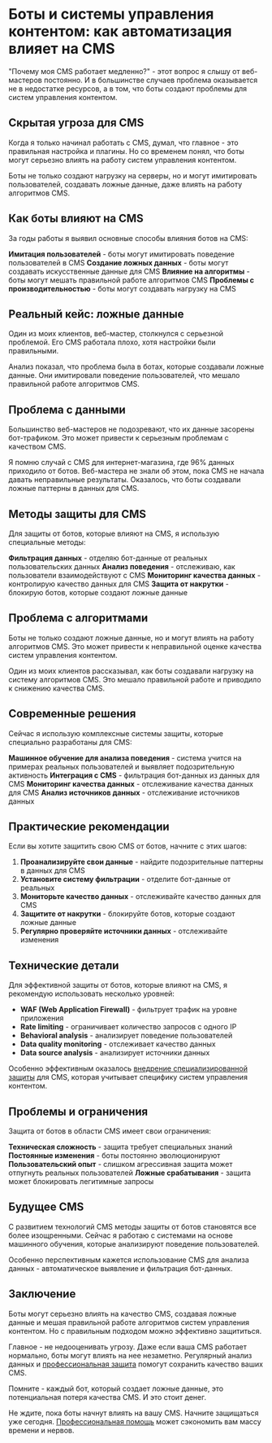 # Боты и системы управления контентом: как автоматизация влияет на CMS

"Почему моя CMS работает медленно?" - этот вопрос я слышу от веб-мастеров постоянно. И в большинстве случаев проблема оказывается не в недостатке ресурсов, а в том, что боты создают проблемы для систем управления контентом.

## Скрытая угроза для CMS

Когда я только начинал работать с CMS, думал, что главное - это правильная настройка и плагины. Но со временем понял, что боты могут серьезно влиять на работу систем управления контентом.

Боты не только создают нагрузку на серверы, но и могут имитировать пользователей, создавать ложные данные, даже влиять на работу алгоритмов CMS.

## Как боты влияют на CMS

За годы работы я выявил основные способы влияния ботов на CMS:

**Имитация пользователей** - боты могут имитировать поведение пользователей в CMS
**Создание ложных данных** - боты могут создавать искусственные данные для CMS
**Влияние на алгоритмы** - боты могут мешать правильной работе алгоритмов CMS
**Проблемы с производительностью** - боты могут создавать нагрузку на CMS

## Реальный кейс: ложные данные

Один из моих клиентов, веб-мастер, столкнулся с серьезной проблемой. Его CMS работала плохо, хотя настройки были правильными.

Анализ показал, что проблема была в ботах, которые создавали ложные данные. Они имитировали поведение пользователей, что мешало правильной работе алгоритмов CMS.

## Проблема с данными

Большинство веб-мастеров не подозревают, что их данные засорены бот-трафиком. Это может привести к серьезным проблемам с качеством CMS.

Я помню случай с CMS для интернет-магазина, где 96% данных приходило от ботов. Веб-мастера не знали об этом, пока CMS не начала давать неправильные результаты. Оказалось, что боты создавали ложные паттерны в данных для CMS.

## Методы защиты для CMS

Для защиты от ботов, которые влияют на CMS, я использую специальные методы:

**Фильтрация данных** - отделяю бот-данные от реальных пользовательских данных
**Анализ поведения** - отслеживаю, как пользователи взаимодействуют с CMS
**Мониторинг качества данных** - контролирую качество данных для CMS
**Защита от накрутки** - блокирую ботов, которые создают ложные данные

## Проблема с алгоритмами

Боты не только создают ложные данные, но и могут влиять на работу алгоритмов CMS. Это может привести к неправильной оценке качества систем управления контентом.

Один из моих клиентов рассказывал, как боты создавали нагрузку на систему алгоритмов CMS. Это мешало правильной работе и приводило к снижению качества CMS.

## Современные решения

Сейчас я использую комплексные системы защиты, которые специально разработаны для CMS:

**Машинное обучение для анализа поведения** - система учится на примерах реальных пользователей и выявляет подозрительную активность
**Интеграция с CMS** - фильтрация бот-данных из данных для CMS
**Мониторинг качества данных** - отслеживание качества данных для CMS
**Анализ источников данных** - отслеживание источников данных

## Практические рекомендации

Если вы хотите защитить свою CMS от ботов, начните с этих шагов:

1. **Проанализируйте свои данные** - найдите подозрительные паттерны в данных для CMS
2. **Установите систему фильтрации** - отделите бот-данные от реальных
3. **Мониторьте качество данных** - отслеживайте качество данных для CMS
4. **Защитите от накрутки** - блокируйте ботов, которые создают ложные данные
5. **Регулярно проверяйте источники данных** - отслеживайте изменения

## Технические детали

Для эффективной защиты от ботов, которые влияют на CMS, я рекомендую использовать несколько уровней:

- **WAF (Web Application Firewall)** - фильтрует трафик на уровне приложения
- **Rate limiting** - ограничивает количество запросов с одного IP
- **Behavioral analysis** - анализирует поведение пользователей
- **Data quality monitoring** - отслеживает качество данных
- **Data source analysis** - анализирует источники данных

Особенно эффективным оказалось [внедрение специализированной защиты](https://progaem.com/ustanovka-antibота-usluga-po-zashhite-ot-botов-vashih-sajtов-na-различных-cms-системах.html) для CMS, которая учитывает специфику систем управления контентом.

## Проблемы и ограничения

Защита от ботов в области CMS имеет свои ограничения:

**Техническая сложность** - защита требует специальных знаний
**Постоянные изменения** - боты постоянно эволюционируют
**Пользовательский опыт** - слишком агрессивная защита может отпугнуть реальных пользователей
**Ложные срабатывания** - защита может блокировать легитимные запросы

## Будущее CMS

С развитием технологий CMS методы защиты от ботов становятся все более изощренными. Сейчас я работаю с системами на основе машинного обучения, которые анализируют поведение пользователей.

Особенно перспективным кажется использование CMS для анализа данных - автоматическое выявление и фильтрация бот-данных.

## Заключение

Боты могут серьезно влиять на качество CMS, создавая ложные данные и мешая правильной работе алгоритмов систем управления контентом. Но с правильным подходом можно эффективно защититься.

Главное - не недооценивать угрозу. Даже если ваша CMS работает нормально, боты могут влиять на нее незаметно. Регулярный анализ данных и [профессиональная защита](https://progaem.com/ustanovka-antibота-usluga-po-zashhite-ot-botов-vashih-sajtов-na-различных-cms-системах.html) помогут сохранить качество ваших CMS.

Помните - каждый бот, который создает ложные данные, это потенциальная потеря качества CMS. И это стоит денег.

Не ждите, пока боты начнут влиять на вашу CMS. Начните защищаться уже сегодня. [Профессиональная помощь](https://progaem.com/ustanovka-antibота-usluga-po-zashhite-ot-botов-vashih-sajtов-na-различных-cms-системах.html) может сэкономить вам массу времени и нервов.
